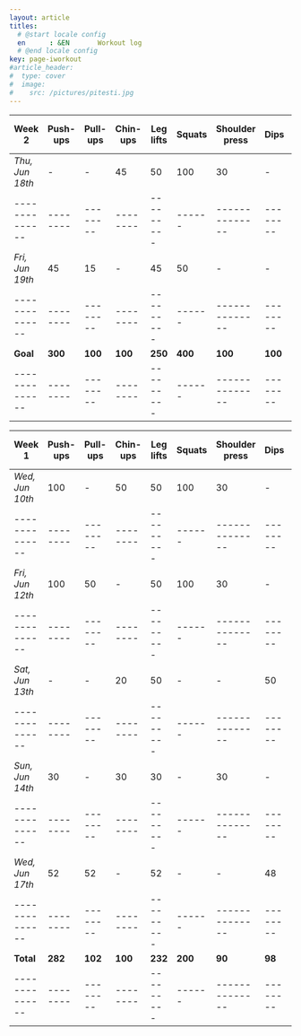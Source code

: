```yaml
---
layout: article
titles:
  # @start locale config
  en      : &EN       Workout log
  # @end locale config
key: page-iworkout
#article_header:
#  type: cover
#  image:
#    src: /pictures/pitesti.jpg
---
```


 | Week 2         | Push-ups | Pull-ups | Chin-ups | Leg lifts | Squats | Shoulder press | Dips     | Single leg DL  |
 | -------------- | -------- | -------- | -------- | --------- | ------ | -------------- | -------- | -------------- |
 |_Thu, Jun 18th_ | -        |  -       | 45       | 50        | 100    | 30             | -        | -              |
 | -------------- | -------- | -------- | -------- | --------- | ------ | -------------- | -------- | -------------- |
 |_Fri, Jun 19th_ | 45       | 15       | -        | 45        | 50     | -              | -        | 45             |
 | -------------- | -------- | -------- | -------- | --------- | ------ | -------------- | -------- | -------------- |
 | **Goal**       | **300**  | **100**  | **100**  | **250**  | **400** | **100**        | **100**  | **150**        |
 | -------------- | -------- | -------- | -------- | --------- | ------ | -------------- | -------- | -------------- |

 | Week 1         | Push-ups | Pull-ups | Chin-ups | Leg lifts | Squats | Shoulder press | Dips     | Single leg DL  |
 | -------------- | -------- | -------- | -------- | --------- | ------ | -------------- | -------- | -------------- |
 |_Wed, Jun 10th_ | 100      | -        | 50       | 50        | 100    | 30             | -        | -              |
 | -------------- | -------- | -------- | -------- | --------- | ------ | -------------- | -------- | -------------- |
 |_Fri, Jun 12th_ | 100      | 50       | -        | 50        | 100    | 30             | -        | -              |
 | -------------- | -------- | -------- | -------- | --------- | ------ | -------------- | -------- | -------------- |
 |_Sat, Jun 13th_ | -        | -        | 20       | 50        | -      | -              | 50       | 50             |
 | -------------- | -------- | -------- | -------- | --------- | ------ | -------------- | -------- | -------------- |
 |_Sun, Jun 14th_ | 30       | -        | 30       | 30        | -      | 30             | -        | -              |
 | -------------- | -------- | -------- | -------- | --------- | ------ | -------------- | -------- | -------------- |
 |_Wed, Jun 17th_ | 52       | 52       | -        | 52        | -      | -              | 48       | 52             |
 | -------------- | -------- | -------- | -------- | --------- | ------ | -------------- | -------- | -------------- |
 | **Total**       | **282**  | **102**  | **100**  | **232**  | **200** | **90**         | **98**   | **102**        |
 | -------------- | -------- | -------- | -------- | --------- | ------ | -------------- | -------- | -------------- |
